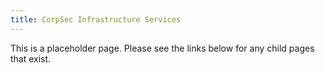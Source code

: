 ```yaml
---
title: CorpSec Infrastructure Services
---
```


This is a placeholder page. Please see the links below for any child pages that exist.
